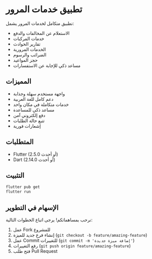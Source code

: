 # تطبيق خدمات المرور

تطبيق متكامل لخدمات المرور يشمل:
- الاستعلام عن المخالفات والدفع
- خدمات المركبات
- تقارير الحوادث
- الخدمات المرورية
- الضرائب والرسوم
- حجز المواعيد
- مساعد ذكي للإجابة عن الاستفسارات

## المميزات
- واجهة مستخدم سهلة وجذابة
- دعم كامل للغة العربية
- خدمات متكاملة في مكان واحد
- مساعد ذكي للمساعدة
- دفع إلكتروني آمن
- تتبع حالة الطلبات
- إشعارات فورية

## المتطلبات
- Flutter (2.5.0 أو أحدث)
- Dart (2.14.0 أو أحدث)

## التثبيت
```bash
flutter pub get
flutter run
```

## الإسهام في التطوير
نرحب بمساهماتكم! يرجى اتباع الخطوات التالية:
1. عمل Fork للمشروع
2. إنشاء فرع جديد للميزة (`git checkout -b feature/amazing-feature`)
3. عمل Commit للتغييرات (`git commit -m 'إضافة ميزة جديدة'`)
4. رفع التغييرات (`git push origin feature/amazing-feature`)
5. فتح طلب Pull Request
